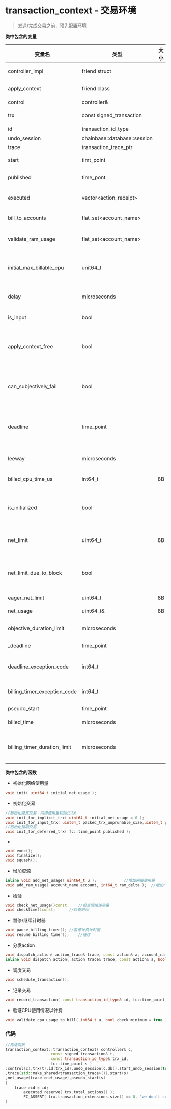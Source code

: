 # transaction_context - 交易环境
> 发送/完成交易之前，预先配置环境           
>           

**类中包含的变量**

|变量名		|类型				|大小	|含义|
|--			|--				|--	|--|
|controller_impl	|friend struct			|	|控制器实现|
|apply_context		|friend class			|	|应用环境|
|control		|controller&			|	|控制器|
|trx			|const signed_transaction	|	|已签名的交易|
|id			|transaction_id_type		|	|交易id|
|undo_session		|chainbase::database::session	|	|会话|
|trace			|transaction_trace_ptr		|	||
|start			|timt_point			|	|开始时间|
|published		|time_pont			|	|发布时间|
|executed		|vector<action_receipt>		|	|已被接受的action|
|bill_to_accounts	|flat_set<account_name>		|	|账户账单|
|validate_ram_usage	|flat_set<account_name>		|	|账户可用ram数量|
|initial_max_billable_cpu |unit64_t			|	|初始最大可计费cpu，默认为0|
|delay			|microseconds			|	|延时，单位：毫秒|
|is_input		|bool				|	|初始化为false|
|apply_context_free	|bool				|	|应用环境是否收费，默认不收费|
|can_subjectively_fail	|bool				|	|可在主观上失败？，默认为真|
|deadline		|time_point			|	|截止日期？，默认为最大时间|
|leeway			|microseconds			|	|余地，默认为3000ms|
|billed_cpu_time_us	|int64_t			|8B	|可计费cpu时长|
|is_initialized		|bool				|	|判断是否已经初始化，默认为无|
|net_limit		|uint64_t			|8B	|网络限制，默认为0|
|net_limit_due_to_block	|bool				|	|区块判断的网络限制，默认为真|
|eager_net_limit	|uint64_t			|8B	|默认为0|
|net_usage		|uint64_t&			|8B	|网络使用量|
|objective_duration_limit|microseconds			|	|客观限制|
|_deadline		|time_point			|	|截至日期|
|deadline_exception_code|int64_t			|	|截至日期异常代码|
|billing_timer_exception_code|int64_t			|	|计费定时器异常代码|
|pseudo_start		|time_point			|	|伪开始|
|billed_time		|microseconds			|	|计费时间|
|billing_timer_duration_limit|microseconds		|	|计费定时器的持续时间限制|
                 
**类中包含的函数**

* 初始化网络使用量
```C++
void init( uint64_t initial_net_usage );           
```
* 初始化交易
```C++
//初始化隐式交易：网络使用量初始化为0
void init_for_implicit_trx( uint64_t initial_net_usage = 0 );
void init_for_input_trx( uint64_t packed_trx_unprunable_size,uint64_t packed_trx_prunable_size,uint32_t num_signatures); 
//初始化延期交易
void init_for_deferred_trx( fc::time_point published );
```
* 
```C++ 
void exec();
void finalize();
void squash();
```
* 增加资源
```C++
inline void add_net_usage( uint64_t u );			//增加网络使用量
void add_ram_usage( account_name account, int64_t ram_delta );	//增加ram使用量
```
* 检验
```C++
void check_net_usage()const;	//检查网络使用量
void checktime()const;		//检查时间
```
* 暂停/继续计时器
```C++
void pause_billing_timer();	//暂停计费计时器
void resume_billing_timer();	//继续
```
* 分发action
```C++
void dispatch_action( action_trace& trace, const action& a, account_name receiver, bool context_free = false, uint32_t recurse_depth = 0 );
inline void dispatch_action( action_trace& trace, const action& a, bool context_free = false );
```
* 调度交易
```C++
void schedule_transaction();
```
* 记录交易
```C++
void record_transaction( const transaction_id_type& id, fc::time_point_sec expire );
```
* 验证CPU使用情况以计费
```C++
void validate_cpu_usage_to_bill( int64_t u, bool check_minimum = true )const;
```

### 代码
```C++
//构造函数
transaction_context::transaction_context( controller& c,            
					const signed_transaction& t,               
					const transaction_id_type& trx_id,             
					fc::time_point s )
:control(c),trx(t),id(trx_id),undo_session(c.db().start_undo_session(true))
,trace(std::make_shared<transaction_trace>()),start(s)
,net_usage(trace->net_usage),pseudo_start(s)
{
	trace->id = id;
      	executed.reserve( trx.total_actions() );
      	FC_ASSERT( trx.transaction_extensions.size() == 0, "we don't support any extensions yet" );
}



```
